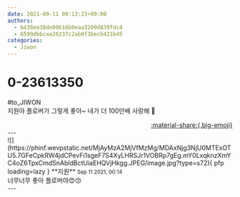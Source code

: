 ```yaml
---
date: 2021-09-11 00:13:23+09:00
authors:
  - 6438ee38de00616b0eaa3209d839fdc4
  - 6599dbbcaa26237c2ab0f3becb421b45
categories:
  - Jiwon
---
```


# 0-23613350

<div class="post-container" markdown="1">
<div class="content-container md-sidebar__scrollwrap" markdown="1">

\#to_JIWON<br>지원아 플로버가 그렇게 좋아~ 내가 더 100만배 사랑해 🧸

</div>
</div>

<div style="text-align: right;" markdown="1">
<a href="https://weverse.io/fromis9/fanpost/0-23613350" style="text-align: right;">:material-share:{.big-emoji}</a>
</div>
---

<div class="comments-container md-sidebar__scrollwrap" markdown="1">
<div class="comment" markdown="1">
<div class='id-container' markdown="1">
![](https://phinf.wevpstatic.net/MjAyMzA2MjVfMzMg/MDAxNjg3NjU0MTExOTU5.7GFeCpkRW4jdCPevFi1sgeF7S4XyLHRSJr1VOBRp7gEg.mY0LxqknzXmYC4oZ6TpxCmdSnAbldBctUiaEHQVjHkgg.JPEG/image.jpg?type=s72){ pfp loading=lazy }
**<span class="artist">지원</span>** <small>Sep 11 2021, 00:14</small><br>
</div>
<div class='comment-body' markdown="1">
너무너무 좋아 플로버야😍😚
</div>
</div>
</div>
---
